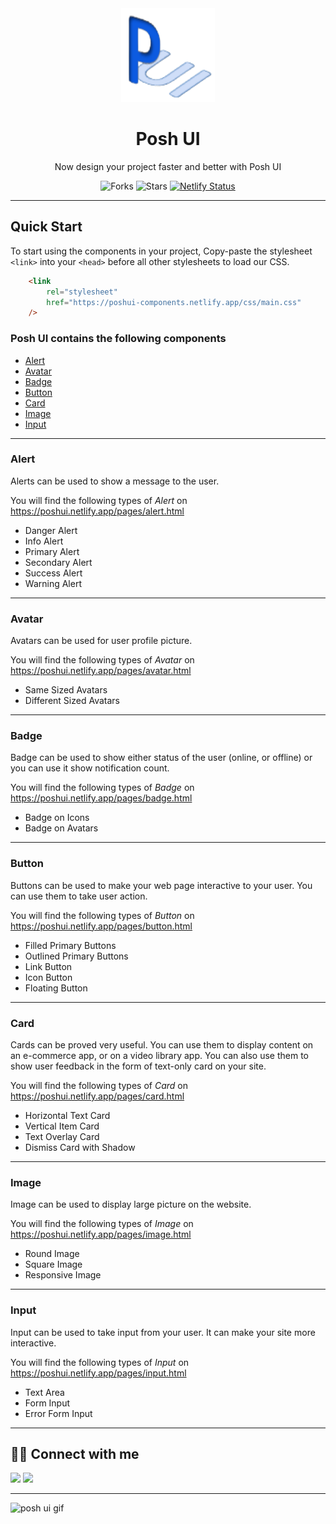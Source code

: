 <div align="center">

<img alt="poshui logo" src="assets/brand-logos/brand-logo.png" width="150px" height="150px" />

# Posh UI

Now design your project faster and better with Posh UI

![Forks](https://img.shields.io/github/forks/hsnice16/PoshUI-Documentation)
![Stars](https://img.shields.io/github/stars/hsnice16/PoshUI-Documentation)
[![Netlify Status](https://api.netlify.com/api/v1/badges/a1fe7d1f-75e9-4c30-bd3a-8df76d74c08c/deploy-status)](https://app.netlify.com/sites/poshui/deploys)

</div>

---

## Quick Start

To start using the components in your project, Copy-paste the stylesheet `<link>` into your `<head>` before all other stylesheets to load our CSS.

```html
    <link
        rel="stylesheet"
        href="https://poshui-components.netlify.app/css/main.css"
    />
```   

### Posh UI contains the following components

- [Alert](#alert)
- [Avatar](#avatar)
- [Badge](#badge)
- [Button](#button)
- [Card](#card)
- [Image](#image)
- [Input](#input)

---

### Alert

Alerts can be used to show a message to the user.

You will find the following types of *Alert* on https://poshui.netlify.app/pages/alert.html

- Danger Alert
- Info Alert
- Primary Alert
- Secondary Alert
- Success Alert
- Warning Alert

---

### Avatar

Avatars can be used for user profile picture.

You will find the following types of *Avatar* on https://poshui.netlify.app/pages/avatar.html

- Same Sized Avatars
- Different Sized Avatars

---

### Badge

Badge can be used to show either status of the user (online, or offline) or you can use it show notification count.

You will find the following types of *Badge* on https://poshui.netlify.app/pages/badge.html

- Badge on Icons
- Badge on Avatars

---

### Button

Buttons can be used to make your web page interactive to your user. You can use them to take user action.

You will find the following types of *Button* on https://poshui.netlify.app/pages/button.html

- Filled Primary Buttons
- Outlined Primary Buttons
- Link Button
- Icon Button
- Floating Button

---

### Card

Cards can be proved very useful. You can use them to display content on an e-commerce app, or on a video library app. You can also use them to show user feedback in the form of text-only card on your site.

You will find the following types of *Card* on https://poshui.netlify.app/pages/card.html

- Horizontal Text Card
- Vertical Item Card
- Text Overlay Card
- Dismiss Card with Shadow

---

### Image

Image can be used to display large picture on the website.

You will find the following types of *Image* on https://poshui.netlify.app/pages/image.html

- Round Image
- Square Image
- Responsive Image

---

### Input

Input can be used to take input from your user. It can make your site more interactive.

You will find the following types of *Input* on https://poshui.netlify.app/pages/input.html

- Text Area
- Form Input
- Error Form Input

---

## 👨‍💻 Connect with me

<a href="https://twitter.com/hsnice16"><img src="https://img.shields.io/badge/Twitter-1DA1F2?style=for-the-badge&logo=twitter&logoColor=white"/></a>
<a href="https://www.linkedin.com/in/hsnice16/"><img src="https://img.shields.io/badge/LinkedIn-0077B5?style=for-the-badge&logo=linkedin&logoColor=white"/></a>

---

![posh ui gif](assets/gifs/posh-ui.gif)